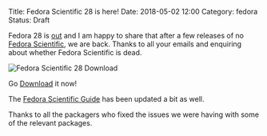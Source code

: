 Title: Fedora Scientific 28 is here!
Date: 2018-05-02 12:00
Category: fedora
Status: Draft

Fedora 28 is [out](https://fedoramagazine.org/whats-new-fedora-28-workstation/) and I am happy
to share that after a few releases of no [Fedora Scientific](https://labs.fedoraproject.org/en/scientific/), 
we are back. Thanks to all your emails and enquiring about whether Fedora Scientific is dead.

![Fedora Scientific 28 Download]({filename}/images/fedora-scientific-28-download.png "Hit the downlaod button now!")

Go [Download](https://labs.fedoraproject.org/scientific/download/index.html) it now!

The [Fedora Scientific Guide](http://fedora-scientific.readthedocs.io/en/latest/) has been updated a bit as well.

Thanks to all the packagers who fixed the issues we were having with some of the relevant packages.
